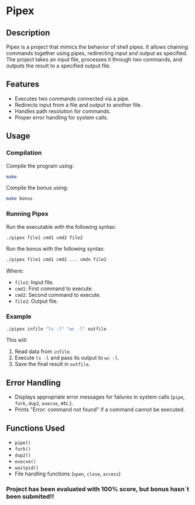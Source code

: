 # Pipex

## Description
Pipex is a project that mimics the behavior of shell pipes. It allows chaining commands together using pipes, redirecting input and output as specified. The project takes an input file, processes it through two commands, and outputs the result to a specified output file.

## Features
- Executes two commands connected via a pipe.
- Redirects input from a file and output to another file.
- Handles path resolution for commands.
- Proper error handling for system calls.

## Usage
### Compilation
Compile the program using:
```sh
make
```

Compile the bonus using:
```sh
make bonus
```

### Running Pipex
Run the executable with the following syntax:
```sh
./pipex file1 cmd1 cmd2 file2
```

Run the bonus with the following syntax:
```sh
./pipex file1 cmd1 cmd2 ... cmdn file2
```

Where:
- `file1`: Input file.
- `cmd1`: First command to execute.
- `cmd2`: Second command to execute.
- `file2`: Output file.

### Example
```sh
./pipex infile "ls -l" "wc -l" outfile
```
This will:
1. Read data from `infile`.
2. Execute `ls -l` and pass its output to `wc -l`.
3. Save the final result in `outfile`.

## Error Handling
- Displays appropriate error messages for failures in system calls (`pipe`, `fork`, `dup2`, `execve`, etc.).
- Prints "Error: command not found" if a command cannot be executed.

## Functions Used
- `pipe()`
- `fork()`
- `dup2()`
- `execve()`
- `waitpid()`
- File handling functions (`open`, `close`, `access`)

### Project has been evaluated with 100% score, but bonus hasn`t been submited!!
